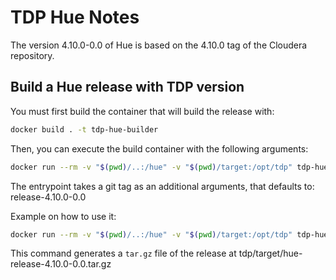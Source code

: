 # TDP Hue Notes

The version 4.10.0-0.0 of Hue is based on the 4.10.0 tag of the Cloudera repository.

## Build a Hue release with TDP version

You must first build the container that will build the release with:

```bash
docker build . -t tdp-hue-builder
```

Then, you can execute the build container with the following arguments:

```bash
docker run --rm -v "$(pwd)/..:/hue" -v "$(pwd)/target:/opt/tdp" tdp-hue-builder
```

The entrypoint takes a git tag as an additional arguments, that defaults to: release-4.10.0-0.0

Example on how to use it:

```bash
docker run --rm -v "$(pwd)/..:/hue" -v "$(pwd)/target:/opt/tdp" tdp-hue-builder release-4.10.0-0.0
```

This command generates a `tar.gz` file of the release at tdp/target/hue-release-4.10.0-0.0.tar.gz
